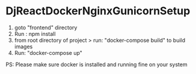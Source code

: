 # DjReactDockerNginxGunicornSetup

1. goto "frontend" directory 
2. Run : npm install
3. from root directory of project > run: "docker-compose build" to build images
4. Run: "docker-compose up" 


PS: Please make sure docker is installed and running fine on your system

